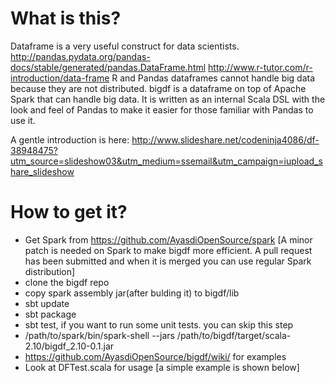 What is this?
=============
Dataframe is a very useful construct for data scientists.
http://pandas.pydata.org/pandas-docs/stable/generated/pandas.DataFrame.html
http://www.r-tutor.com/r-introduction/data-frame
R and Pandas dataframes cannot handle big data because they are not distributed. bigdf is a dataframe on top of Apache Spark that can handle big data. It is written as an internal Scala DSL with the look and feel of Pandas to make it easier for those familiar with Pandas to use it.

A gentle introduction is here:
http://www.slideshare.net/codeninja4086/df-38948475?utm_source=slideshow03&utm_medium=ssemail&utm_campaign=iupload_share_slideshow


How to get it?
==============
- Get Spark from https://github.com/AyasdiOpenSource/spark [A minor patch is needed on Spark to make bigdf more efficient. A pull request has been submitted and when it is merged you can use regular Spark distribution] 
- clone the bigdf repo
- copy spark assembly jar(after bulding it) to bigdf/lib
- sbt update
- sbt package
- sbt test, if you want to run some unit tests. you can skip this step
- /path/to/spark/bin/spark-shell --jars /path/to/bigdf/target/scala-2.10/bigdf_2.10-0.1.jar 
- https://github.com/AyasdiOpenSource/bigdf/wiki/ for examples
- Look at DFTest.scala for usage [a simple example is shown below]


